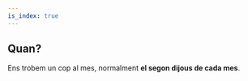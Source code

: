 ```yaml
---
is_index: true
---
```


## Quan?

Ens trobem un cop al mes, normalment **el segon dijous de cada mes**.

